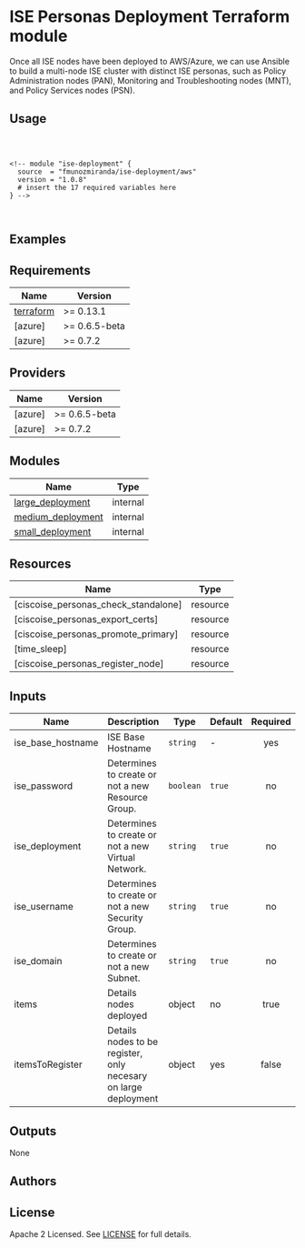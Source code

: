 # ISE Personas Deployment Terraform module

Once all ISE nodes have been deployed to AWS/Azure, we can use Ansible to build a multi-node ISE cluster with distinct ISE personas, such as Policy Administration nodes (PAN), Monitoring and Troubleshooting nodes (MNT), and Policy Services nodes (PSN).


## Usage

```hcl



<!-- module "ise-deployment" {
  source  = "fmunozmiranda/ise-deployment/aws"
  version = "1.0.8"
  # insert the 17 required variables here
} -->



```

## Examples

<!-- - [SQS queues with server-side encryption (SSE) using KMS and without SSE](https://github.com/terraform-aws-modules/terraform-aws-sqs/tree/master/examples/complete) -->

<!-- - [ISE Deployment with Network ISE creation](https://github.com/fmunozmiranda/terraform-aws-ise-deployment/tree/main/examples/ise-deployment-with-network-ise-creation)
- [ISE Deployment without Network ISE creation](https://github.com/fmunozmiranda/terraform-aws-ise-deployment/tree/main/examples/ise-deployment-with-no-network-creation) -->

<!-- BEGINNING OF PRE-COMMIT-TERRAFORM DOCS HOOK -->
## Requirements

| Name | Version |
|------|---------|
| <a name="requirement_terraform"></a> [terraform](#requirement\_terraform) | >= 0.13.1 |
| [azure] | >= 0.6.5-beta |
|  [azure] | >= 0.7.2 |

## Providers

| Name | Version |
|------|---------|
| [azure] | >= 0.6.5-beta |
|  [azure] | >= 0.7.2 |

## Modules

| Name | Type |
|------|------|
| [large_deployment](https://github.com/fmunozmiranda/terraform-azure-ise-deployment/tree/main/modules/large_deployment) | internal |
| [medium_deployment](https://github.com/fmunozmiranda/terraform-azure-ise-deployment/tree/main/modules/medium_deployment) | internal |
| [small_deployment](https://github.com/fmunozmiranda/terraform-azure-ise-deployment/tree/main/modules/small_deployment) | internal |

## Resources

| Name | Type |
|------|------|
| [ciscoise_personas_check_standalone] | resource |
| [ciscoise_personas_export_certs] | resource |
| [ciscoise_personas_promote_primary] | resource |
| [time_sleep] | resource |
| [ciscoise_personas_register_node] | resource |

## Inputs

| Name | Description | Type | Default | Required |
|------|-------------|------|---------|:--------:|
|ise_base_hostname| ISE Base Hostname | `string` | - | yes |
|ise_password| Determines to create or not a new Resource Group. | `boolean` | `true` | no |
|ise_deployment| Determines to create or not a new Virtual Network. | `string` | `true` | no |
|ise_username| Determines to create or not a new Security Group. | `string` | `true` | no |
|ise_domain| Determines to create or not a new Subnet. | `string` | `true` | no | 
|items| Details nodes deployed | object | no | true |
|itemsToRegister| Details nodes to be register, only necesary on large deployment | object | yes | false |

## Outputs

None


## Authors



## License

Apache 2 Licensed. See [LICENSE]() for full details.
